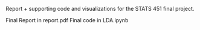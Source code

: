 Report + supporting code and visualizations for the STATS 451 final project.

Final Report in report.pdf
Final code in LDA.ipynb
